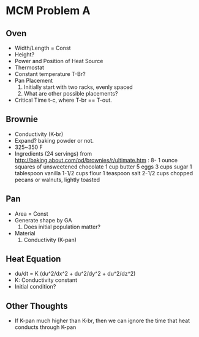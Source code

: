 # MCM Problem A #
## Oven ##
- Width/Length = Const
- Height?
- Power and Position of Heat Source
- Thermostat
- Constant temperature T-Br?
- Pan Placement
  1. Initially start with two racks, evenly spaced
  2. What are other possible placements?
- Critical Time t-c, where T-br == T-out.

## Brownie ##
- Conductivity (K-br)
- Expand? baking powder or not.
- 325~350 F
- Ingredients (24 servings) from http://baking.about.com/od/brownies/r/ultimate.htm :
    8- 1 ounce squares of unsweetened chocolate
    1 cup butter
    5 eggs
    3 cups sugar
    1 tablespoon vanilla
    1-1/2 cups flour
    1 teaspoon salt
    2-1/2 cups chopped pecans or walnuts, lightly toasted

## Pan ##
- Area = Const
- Generate shape by GA
  1. Does initial population matter?
- Material
  1. Conductivity (K-pan)

## Heat Equation ##
- du/dt = K (du^2/dx^2 + du^2/dy^2 + du^2/dz^2)
- K: Conductivity constant
- Initial condition?

## Other Thoughts ##
- If K-pan much higher than K-br, then we can ignore the time that heat conducts through K-pan
